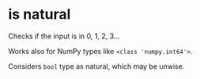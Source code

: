 # is natural

Checks if the input is in 0, 1, 2, 3...

Works also for NumPy types like `<class 'numpy.int64'>`.

Considers `bool` type as natural, which may be unwise.